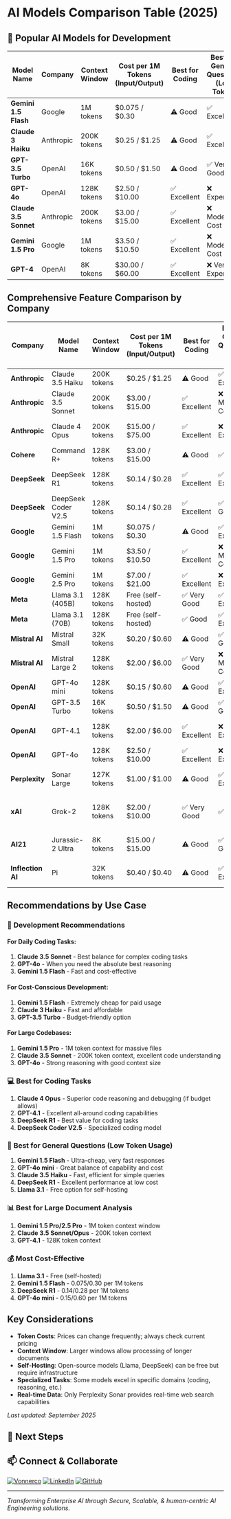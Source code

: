 # AI Models Comparison Table (2025)

## 🤖 **Popular AI Models for Development**

| Model Name | Company | Context Window | Cost per 1M Tokens (Input/Output) | Best for Coding | Best for General Questions (Low Token) | Key Features |
|------------|---------|----------------|-----------------------------------|-----------------|---------------------------------------|--------------|
| **Gemini 1.5 Flash** | Google | 1M tokens | $0.075 / $0.30 | ⚠️ Good | ✅ Excellent | Ultra-fast and cheap |
| **Claude 3 Haiku** | Anthropic | 200K tokens | $0.25 / $1.25 | ⚠️ Good | ✅ Excellent | Fast and efficient |
| **GPT-3.5 Turbo** | OpenAI | 16K tokens | $0.50 / $1.50 | ⚠️ Good | ✅ Very Good | Cost-effective option |
| **GPT-4o** | OpenAI | 128K tokens | $2.50 / $10.00 | ✅ Excellent | ❌ Expensive | Multimodal capabilities |
| **Claude 3.5 Sonnet** | Anthropic | 200K tokens | $3.00 / $15.00 | ✅ Excellent | ❌ Moderate Cost | Excellent for coding |
| **Gemini 1.5 Pro** | Google | 1M tokens | $3.50 / $10.50 | ✅ Excellent | ❌ Moderate Cost | Massive context window |
| **GPT-4** | OpenAI | 8K tokens | $30.00 / $60.00 | ✅ Excellent | ❌ Very Expensive | Classic GPT-4 |


## Comprehensive Feature Comparison by Company

| Company | Model Name | Context Window | Cost per 1M Tokens (Input/Output) | Best for Coding | Best for General Questions (Low Token) | Key Strengths |
|---------|------------|----------------|-----------------------------------|-----------------|---------------------------------------|---------------|
| **Anthropic** | Claude 3.5 Haiku | 200K tokens | $0.25 / $1.25 | ⚠️ Good | ✅ Excellent | Speed, efficiency |
| **Anthropic** | Claude 3.5 Sonnet | 200K tokens | $3.00 / $15.00 | ✅ Excellent | ❌ Moderate Cost | Balanced performance/cost |
| **Anthropic** | Claude 4 Opus | 200K tokens | $15.00 / $75.00 | ✅ Excellent | ❌ Very Expensive | Superior reasoning, safety-focused |
| **Cohere** | Command R+ | 128K tokens | $3.00 / $15.00 | ⚠️ Good | ✅ Good | Enterprise-focused |
| **DeepSeek** | DeepSeek R1 | 128K tokens | $0.14 / $0.28 | ✅ Excellent | ✅ Excellent | Open-source alternative, cost-effective |
| **DeepSeek** | DeepSeek Coder V2.5 | 128K tokens | $0.14 / $0.28 | ✅ Excellent | ✅ Very Good | Specialized for coding |
| **Google** | Gemini 1.5 Flash | 1M tokens | $0.075 / $0.30 | ⚠️ Good | ✅ Excellent | Ultra-fast, very cheap |
| **Google** | Gemini 1.5 Pro | 1M tokens | $3.50 / $10.50 | ✅ Excellent | ❌ Moderate Cost | Large context window |
| **Google** | Gemini 2.5 Pro | 1M tokens | $7.00 / $21.00 | ✅ Excellent | ❌ Expensive | Massive context, multimodal |
| **Meta** | Llama 3.1 (405B) | 128K tokens | Free (self-hosted) | ✅ Very Good | ✅ Excellent | Open-source, customizable |
| **Meta** | Llama 3.1 (70B) | 128K tokens | Free (self-hosted) | ✅ Good | ✅ Excellent | Lighter, faster inference |
| **Mistral AI** | Mistral Small | 32K tokens | $0.20 / $0.60 | ⚠️ Good | ✅ Very Good | Compact, efficient |
| **Mistral AI** | Mistral Large 2 | 128K tokens | $2.00 / $6.00 | ✅ Very Good | ❌ Moderate Cost | European alternative |
| **OpenAI** | GPT-4o mini | 128K tokens | $0.15 / $0.60 | ⚠️ Good | ✅ Excellent | Cost-effective, quick responses |
| **OpenAI** | GPT-3.5 Turbo | 16K tokens | $0.50 / $1.50 | ⚠️ Good | ✅ Very Good | Budget-friendly, reliable |
| **OpenAI** | GPT-4.1 | 128K tokens | $2.00 / $6.00 | ✅ Excellent | ❌ Expensive | Advanced reasoning, code generation |
| **OpenAI** | GPT-4o | 128K tokens | $2.50 / $10.00 | ✅ Excellent | ❌ Expensive | Multimodal, fast processing |
| **Perplexity** | Sonar Large | 127K tokens | $1.00 / $1.00 | ⚠️ Good | ✅ Excellent | Real-time web search integration |
| **xAI** | Grok-2 | 128K tokens | $2.00 / $10.00 | ✅ Very Good | ✅ Good | Real-time X integration, uncensored responses |
| **AI21** | Jurassic-2 Ultra | 8K tokens | $15.00 / $15.00 | ⚠️ Good | ✅ Very Good | Grammatical correction, text segmentation |
| **Inflection AI** | Pi | 32K tokens | $0.40 / $0.40 | ⚠️ Good | ✅ Excellent | Personal AI assistant, well-being focused |

## Recommendations by Use Case

### 🎯 **Development Recommendations**

#### **For Daily Coding Tasks:**
1. **Claude 3.5 Sonnet** - Best balance for complex coding tasks
2. **GPT-4o** - When you need the absolute best reasoning
3. **Gemini 1.5 Flash** - Fast and cost-effective

#### **For Cost-Conscious Development:**
1. **Gemini 1.5 Flash** - Extremely cheap for paid usage
2. **Claude 3 Haiku** - Fast and affordable
3. **GPT-3.5 Turbo** - Budget-friendly option

#### **For Large Codebases:**
1. **Gemini 1.5 Pro** - 1M token context for massive files
2. **Claude 3.5 Sonnet** - 200K token context, excellent code understanding
3. **GPT-4o** - Strong reasoning with good context size

### 💻 **Best for Coding Tasks**
1. **Claude 4 Opus** - Superior code reasoning and debugging (if budget allows)
2. **GPT-4.1** - Excellent all-around coding capabilities
3. **DeepSeek R1** - Best value for coding tasks
4. **DeepSeek Coder V2.5** - Specialized coding model

### 💬 **Best for General Questions (Low Token Usage)**
1. **Gemini 1.5 Flash** - Ultra-cheap, very fast responses
2. **GPT-4o mini** - Great balance of capability and cost
3. **Claude 3.5 Haiku** - Fast, efficient for simple queries
4. **DeepSeek R1** - Excellent performance at low cost
5. **Llama 3.1** - Free option for self-hosting

### 📊 **Best for Large Document Analysis**
1. **Gemini 1.5 Pro/2.5 Pro** - 1M token context window
2. **Claude 3.5 Sonnet/Opus** - 200K token context
3. **GPT-4.1** - 128K token context

### 💰 **Most Cost-Effective**
1. **Llama 3.1** - Free (self-hosted)
2. **Gemini 1.5 Flash** - $0.075/$0.30 per 1M tokens
3. **DeepSeek R1** - $0.14/$0.28 per 1M tokens
4. **GPT-4o mini** - $0.15/$0.60 per 1M tokens

## Key Considerations

- **Token Costs**: Prices can change frequently; always check current pricing
- **Context Window**: Larger windows allow processing of longer documents
- **Self-Hosting**: Open-source models (Llama, DeepSeek) can be free but require infrastructure
- **Specialized Tasks**: Some models excel in specific domains (coding, reasoning, etc.)
- **Real-time Data**: Only Perplexity Sonar provides real-time web search capabilities

*Last updated: September 2025*

## 🎯 Next Steps

## 📫 Connect & Collaborate

[![Vonnerco](https://img.shields.io/badge/Vonnerco-AI%20Consulting-FF6B6B?style=for-the-badge&logo=robot&logoColor=white)](https://www.vonnerco.com/)
[![LinkedIn](https://img.shields.io/badge/LinkedIn-Profile-0077B5?style=for-the-badge&logo=linkedin&logoColor=white)](https://linkedin.com)
[![GitHub](https://img.shields.io/badge/GitHub-Portfolio-181717?style=for-the-badge&logo=github&logoColor=white)](https://github.com/vonnerco/A.I-Consulting)

---

*Transforming Enterprise AI through Secure, Scalable, & human-centric AI Engineering solutions.*

